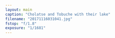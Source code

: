 ```yaml
---
layout: main
caption: "Cholatse and Tobuche with their lake"
filename: "20171116031041.jpg"
fstop: "f/1.8"
exposure: "1/1681"
---
```


